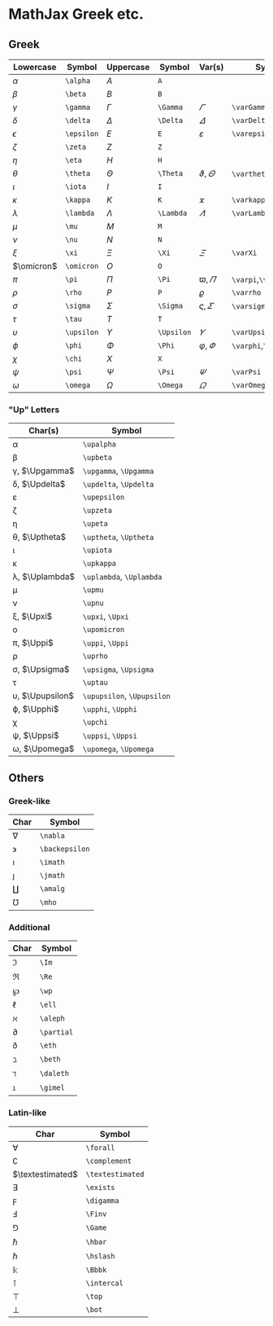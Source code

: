 # MathJax Greek etc.

## Greek

| Lowercase | Symbol | Uppercase | Symbol | Var(s) | Symbol |
|--|--|--|--|--|--|
| $\alpha$ | `\alpha` | $A$ | `A` | | |
| $\beta$ | `\beta` | $B$ | `B` | | |
| $\gamma$ | `\gamma` | $\Gamma$ | `\Gamma` | $\varGamma$ | `\varGamma` |
| $\delta$ | `\delta` | $\Delta$ | `\Delta` | $\varDelta$ | `\varDelta` |
| $\epsilon$ | `\epsilon` | $E$ | `E` | $\varepsilon$ | `\varepsilon` |
| $\zeta$ | `\zeta` | $Z$ | `Z` | | |
| $\eta$ | `\eta` | $H$ | `H` | | |
| $\theta$ | `\theta` | $\Theta$ | `\Theta` | $\vartheta,\varTheta$ | `\vartheta`,`\varTheta` |
| $\iota$ | `\iota` | $I$ | `I` | | |
| $\kappa$ | `\kappa` | $K$ | `K` | $\varkappa$ | `\varkappa` |
| $\lambda$ | `\lambda` | $\Lambda$ | `\Lambda` | $\varLambda$ | `\varLambda` |
| $\mu$ | `\mu` | $M$ | `M` | | |
| $\nu$ | `\nu` | $N$ | `N` | | |
| $\xi$ | `\xi` | $\Xi$ | `\Xi` | $\varXi$ | `\varXi` |
| $\omicron$ | `\omicron` | $O$ | `O` | | |
| $\pi$ | `\pi` | $\Pi$ | `\Pi` | $\varpi,\varPi$ | `\varpi`,`\varPi` |
| $\rho$ | `\rho` | $P$ | `P` | $\varrho$ | `\varrho` |
| $\sigma$ | `\sigma` | $\Sigma$ | `\Sigma` | $\varsigma,\varSigma$ | `\varsigma`,`\varSigma` |
| $\tau$ | `\tau` | $T$ | `T` | | |
| $\upsilon$ | `\upsilon` | $\Upsilon$ | `\Upsilon` | $\varUpsilon$ | `\varUpsilon` |
| $\phi$ | `\phi` | $\Phi$ | `\Phi` | $\varphi,\varPhi$ | `\varphi`,`\varPhi` |
| $\chi$ | `\chi` | $X$ | `X` | | |
| $\psi$ | `\psi` | $\Psi$ | `\Psi` | $\varPsi$ | `\varPsi` |
| $\omega$ | `\omega` | $\Omega$ | `\Omega` | $\varOmega$ | `\varOmega` |

### "Up" Letters

| Char(s) | Symbol |
|--|--|
| $\upalpha$ | `\upalpha` |
| $\upbeta$ | `\upbeta` |
| $\upgamma$, $\Upgamma$ | `\upgamma`, `\Upgamma` |
| $\updelta$, $\Updelta$ | `\updelta`, `\Updelta` |
| $\upepsilon$ | `\upepsilon` |
| $\upzeta$ | `\upzeta` |
| $\upeta$ | `\upeta` |
| $\uptheta$, $\Uptheta$ | `\uptheta`, `\Uptheta` |
| $\upiota$ | `\upiota` |
| $\upkappa$ | `\upkappa` |
| $\uplambda$, $\Uplambda$ | `\uplambda`, `\Uplambda` |
| $\upmu$ | `\upmu` |
| $\upnu$ | `\upnu` |
| $\upxi$, $\Upxi$ | `\upxi`, `\Upxi` |
| $\upomicron$ | `\upomicron` |
| $\uppi$, $\Uppi$ | `\uppi`, `\Uppi` |
| $\uprho$ | `\uprho` |
| $\upsigma$, $\Upsigma$ | `\upsigma`, `\Upsigma` |
| $\uptau$ | `\uptau` |
| $\upupsilon$, $\Upupsilon$ | `\upupsilon`, `\Upupsilon` |
| $\upphi$, $\Upphi$ | `\upphi`, `\Upphi` |
| $\upchi$ | `\upchi` |
| $\uppsi$, $\Uppsi$ | `\uppsi`, `\Uppsi` |
| $\upomega$, $\Upomega$ | `\upomega`, `\Upomega` |


## Others

### Greek-like

| Char | Symbol |
|--|--|
| $\nabla$ | `\nabla` |
| $\backepsilon$ | `\backepsilon` |
| $\imath$ | `\imath` |
| $\jmath$ | `\jmath` |
| $\amalg$ | `\amalg` |
| $\mho$ | `\mho` |

### Additional

| Char | Symbol |
|--|--|
| $\Im$ | `\Im` |
| $\Re$ | `\Re` |
| $\wp$ | `\wp` |
| $\ell$ | `\ell` |
| $\aleph$ | `\aleph` |
| $\partial$ | `\partial` |
| $\eth$ | `\eth` |
| $\beth$ | `\beth` |
| $\daleth$ | `\daleth` |
| $\gimel$ | `\gimel` |

### Latin-like

| Char | Symbol |
|--|--|
| $\forall$ | `\forall` |
| $\complement$ | `\complement` |
| $\textestimated$ | `\textestimated` |
| $\exists$ | `\exists` |
| $\digamma$ | `\digamma` |
| $\Finv$ | `\Finv` |
| $\Game$ | `\Game` |
| $\hbar$ | `\hbar` |
| $\hslash$ | `\hslash` |
| $\Bbbk$ | `\Bbbk` |
| $\intercal$ | `\intercal` |
| $\top$ | `\top` |
| $\bot$ | `\bot` |
